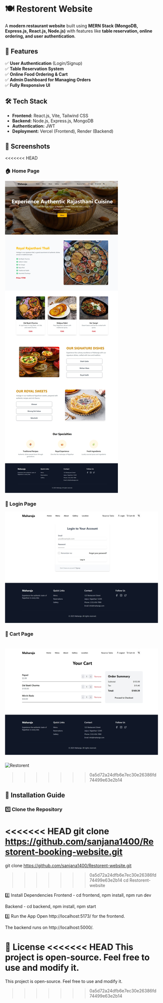# 🍽️ Restorent Website

A **modern restaurant website** built using **MERN Stack (MongoDB, Express.js, React.js, Node.js)** with features like **table reservation, online ordering, and user authentication**.

## 🌟 Features
✅ **User Authentication** (Login/Signup)  
✅ **Table Reservation System**  
✅ **Online Food Ordering & Cart**  
✅ **Admin Dashboard for Managing Orders**  
✅ **Fully Responsive UI**  

## 🛠️ Tech Stack
- **Frontend:** React.js, Vite, Tailwind CSS  
- **Backend:** Node.js, Express.js, MongoDB  
- **Authentication:** JWT  
- **Deployment:** Vercel (Frontend), Render (Backend)  

## 📸 Screenshots
<<<<<<< HEAD

### 🏠 Home Page
![Home Page](./screenshots/home%20page.jpeg)

### 🔐 Login Page
![Login Page](./screenshots/login%20page.jpeg)

### 🛒 Cart Page
![Cart Page](./screenshots/cart%20page.jpeg)
=======
![Restorent](https://github.com/user-attachments/assets/bbb625a0-be83-4356-a2a2-475fae2fea2e)

>>>>>>> 0a5d72a24dfb6e7ec30e26386fd74499e63e2b14


## 🚀 Installation Guide
### **1️⃣ Clone the Repository**
<<<<<<< HEAD
git clone https://github.com/sanjana1400/Restorent-booking-website.git
=======
git clone https://github.com/sanjana1400/Restorent-website.git
>>>>>>> 0a5d72a24dfb6e7ec30e26386fd74499e63e2b14
cd Restorent-website

2️⃣ Install Dependencies
Frontend -
cd frontend,
npm install,
npm run dev

Backend -
cd backend,
npm install,
npm start

3️⃣ Run the App
Open http://localhost:5173/ for the frontend.

The backend runs on http://localhost:5000/.

📜 License
<<<<<<< HEAD
This project is open-source. Feel free to use and modify it.
=======
This project is open-source. Feel free to use and modify it.
>>>>>>> 0a5d72a24dfb6e7ec30e26386fd74499e63e2b14
